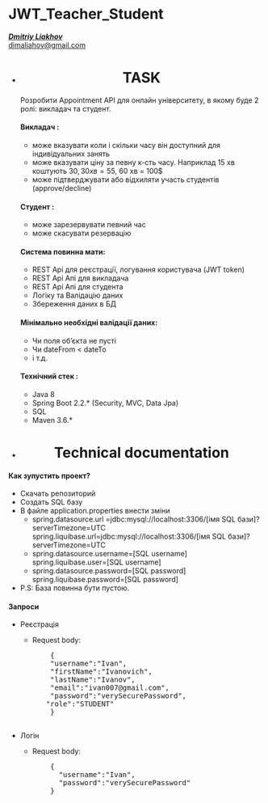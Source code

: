 # JWT_Teacher_Student
[_**Dmitriy Liakhov**_](https://www.linkedin.com/in/dmitiy-liakhov-82388a183/)<br>
[dimaliahov@gmail.com](mailto:dimaliahov@gmail.com)

<ul align="center">
    <li>
        <h1>TASK<br></h1>
    </li>
</ul>
<ul>
Розробити Appointment API для онлайн університету, в якому буде 2 ролі: викладач та
студент.<br>
<h4>Викладач :<br></h4>
    
- може вказувати коли і скільки часу він доступний для індивідуальних занять
- може вказувати ціну за певну к-сть часу. Наприклад 15 хв коштують 30$, 30 хв = 55$, 60
хв = 100$
- може підтверджувати або відхиляти участь студентів (approve/decline)

<h4>Студент :<br></h4>

- може зарезервувати певний час
- може скасувати резервацію

<h4>Система повинна мати:<br></h4>

- REST Api для реєстрації, логування користувача (JWT token)<br>
- REST Api Апі для викладача<br>
- REST Api Апі для студента<br>
- Логіку та Валідацію даних<br>
- Збереження даних в БД<br>

<h4>Мінімально необхідні валідації даних:<br></h4>

- Чи поля об’єкта не пусті
- Чи dateFrom < dateTo
- і т.д.

<h4>Технічний стек :<br></h4>

- Java 8
- Spring Boot 2.2.* (Security, MVC, Data Jpa)
- SQL
- Maven 3.6.*

</ul>
<ul align="center">
    <li>
        <h1>Technical documentation<br></h1>
    </li>
</ul>
    <h4>Как зупустить проект?<br></h4>
    
- Скачать репозиторий
- Создать SQL базу
- В файле application.properties внести зміни
  - spring.datasource.url =jdbc:mysql://localhost:3306/[імя SQL бази]?serverTimezone=UTC<br>
            spring.liquibase.url=jdbc:mysql://localhost:3306/[імя SQL бази]?serverTimezone=UTC
  - spring.datasource.username=[SQL username]<br>
            spring.liquibase.user=[SQL username]
  - spring.datasource.password=[SQL password]<br>
            spring.liquibase.password=[SQL password]
- P.S: База повинна бути пустою.

 <h4>Запроси<br></h4>
 
 - Реєстрація
     - Request body:
     <pre>
          {
          "username":"Ivan",
          "firstName":"Ivanovich",
          "lastName":"Ivanov",
          "email":"ivan007@gmail.com",
          "password":"verySecurePassword",
         "role":"STUDENT"
          }
    </pre>
    
 - Логін
     - Request body:
     <pre>
          {
            "username":"Ivan",
            "password":"verySecurePassword"
          }
    </pre>
